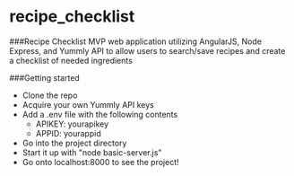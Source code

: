 # recipe_checklist
###Recipe Checklist
MVP web application utilizing AngularJS, Node Express, and Yummly API to allow users to search/save recipes and create a checklist of needed ingredients

###Getting started
* Clone the repo 
* Acquire your own Yummly API keys 
* Add a .env file with the following contents
  * APIKEY: yourapikey
  * APPID: yourappid
* Go into the project directory
* Start it up with "node basic-server.js"
* Go onto localhost:8000 to see the project!

